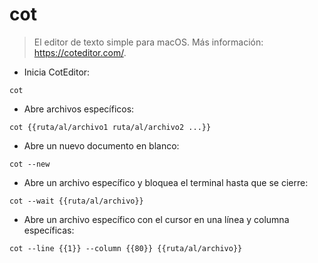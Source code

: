 # cot

> El editor de texto simple para macOS.
> Más información: <https://coteditor.com/>.

- Inicia CotEditor:

`cot`

- Abre archivos específicos:

`cot {{ruta/al/archivo1 ruta/al/archivo2 ...}}`

- Abre un nuevo documento en blanco:

`cot --new`

- Abre un archivo específico y bloquea el terminal hasta que se cierre:

`cot --wait {{ruta/al/archivo}}`

- Abre un archivo específico con el cursor en una línea y columna específicas:

`cot --line {{1}} --column {{80}} {{ruta/al/archivo}}`
